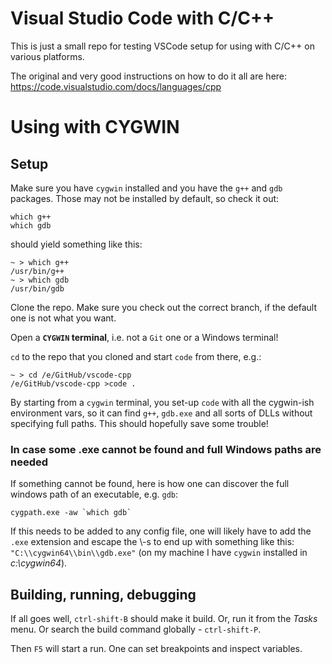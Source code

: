 # Visual Studio Code with C/C++ 

This is just a small repo for testing VSCode setup for using with C/C++ on various platforms.

The original and very good instructions on how to do it all are here: https://code.visualstudio.com/docs/languages/cpp

# Using with CYGWIN

## Setup
Make sure you have `cygwin` installed and you have the `g++` and `gdb` packages. Those may not be installed by default, so check it out:
```
which g++
which gdb
```
should yield something like this:
```
~ > which g++
/usr/bin/g++
~ > which gdb
/usr/bin/gdb
```

Clone the repo. Make sure you check out the correct branch, if the default one is not what you want.

Open a **`CYGWIN` terminal**, i.e. not a `Git` one or a Windows terminal!

`cd` to the repo that you cloned and start `code` from there, e.g.:
```
~ > cd /e/GitHub/vscode-cpp
/e/GitHub/vscode-cpp >code .
```

By starting from a `cygwin` terminal, you set-up `code` with all the cygwin-ish environment vars, so it can find `g++`, `gdb.exe` and all sorts of DLLs without specifying full paths. This should hopefully save some trouble!

### In case some .exe cannot be found and full Windows paths are needed

If something cannot be found, here is how one can discover the full windows path of an executable, e.g. `gdb`:
```
cygpath.exe -aw `which gdb`
```
If this needs to be added to any config file, one will likely have to add the `.exe` extension and escape the \\-s to end up with something like this:
`"C:\\cygwin64\\bin\\gdb.exe"` (on my machine I have `cygwin` installed in _c:\cygwin64_).

## Building, running, debugging
If all goes well, `ctrl-shift-B` should make it build. Or, run it from the _Tasks_ menu. Or search the build command globally - `ctrl-shift-P`.

Then `F5` will start a run. One can set breakpoints and inspect variables.
